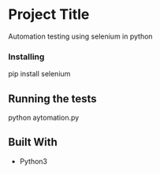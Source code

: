 # Project Title

Automation testing using selenium in python

### Installing

pip install selenium

## Running the tests

python aytomation.py


## Built With

* Python3



